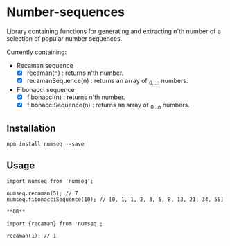 # Number-sequences

Library containing functions for generating and extracting n'th number of a selection of popular number sequences.

Currently containing:
 - Recaman sequence
    - [x] recaman(n) : returns n'th number.
    - [x] recamanSequence(n) : returns an array of <sub>0...n</sub> numbers.
 - Fibonacci sequence
    - [x] fibonacci(n) : returns n'th number.
    - [x] fibonacciSequence(n) : returns an array of <sub>0...n</sub> numbers.

## Installation
    npm install numseq --save
    
## Usage
    import numseq from 'numseq';
    
    numseq.recaman(5); // 7
    numseq.fibonacciSequence(10); // [0, 1, 1, 2, 3, 5, 8, 13, 21, 34, 55]

    **OR**

    import {recaman} from 'numseq';

    recaman(1); // 1